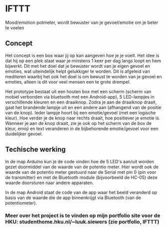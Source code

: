 # IFTTT
Mood/emotion potmeter, wordt bewuster van je gevoel/emotie om je beter te voelen

## Concept
Het concept is een box waar jij op kan aangeven hoe je je voelt. Het idee is dat hij op een plek staat waar je minstens 1 keer per dag langs loopt en hem bijwerkt. Dit met het doel dat je bewuster wordt van je eigen gevoel en emoties, wat uiteindelijk helpt gelukkiger te worden. Dit is afgeleid van mediteren waarbij het ook het doel is om bewust te worden van je gevoel en emoties, alleen is dit voor veel mensen een te grote drempel.

Het prototype bestaat uit een houten box met een scherm (scherm van mobiel verbonden via bluetooth met een Android-app), 5 LED-lampjes in verschillende kleuren en een draaiknop. Zodra je aan de draaiknop draait, gaat het brandende lampje uit en een andere aan (afhangend van de positie van de knop). Ieder lampje hoort bij een emotie/gevoel (met een logische kleur). Hoe verder je de knop naar rechts draait, hoe positiever je emotie is. Wanneer je aan de knop draait, zie je ook op het scherm van de box de kleur, emoji en text veranderen in de bijbehorende emotie/gevoel voor een duidelijker gevoel.

## Techische werking
In de map Arduino kun je de code vinden hoe de 5 LED's aan/uit worden gezet doormiddel van de waarde van de potentio meter. Hier wordt ook de waarde van de potentio meter gestuurd naar de Serial met pin 0 (pin voor de transmitter) en met de Bluetooth module (bijvoorbeeld de HC-05) deze waarde doorsturen naar andere apparaten.

In de map Android staat de code van de app waar het beeld veranderd op basis van de waarde die de app binnenkrijgt via Bluetooth (van de potentiometer).

### Meer over het project is te vinden op mijn portfolio site voor de HKU: studenthome.hku.nl/~luuk.siewers (zie portfolio, IFTTT)

